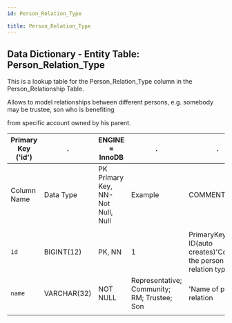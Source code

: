 ```yaml
---
id: Person_Relation_Type

title: Person_Relation_Type
---
```


## Data Dictionary - Entity Table: Person_Relation_Type

This is a lookup table for the Person_Relation_Type column in the Person_Relationship Table. 

Allows to model relationships between different persons, e.g. somebody may be trustee, son who is benefiting 

from specific account owned by his parent.

| Primary Key ('id')|.|ENGINE = InnoDB|.|.|
|---|---|---|---|---|
|Column Name|Data Type|PK Primary Key, NN-Not Null, Null|Example|COMMENT|
||
|`id`|BIGINT(12)|PK, NN|1|PrimaryKey-ID(auto creates)'Contains the person relation types'|
|`name`|VARCHAR(32)|NOT NULL|Representative; Community; RM; Trustee; Son|'Name of person relation|
||
